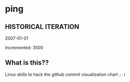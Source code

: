 # ping

## HISTORICAL ITERATION
2007-01-01

Incremented: 3500

## What is this?? 
Linux skills to hack the github commit visualization chart `;-)`
